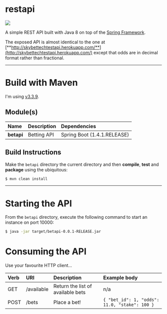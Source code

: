 # restapi
![](https://img.shields.io/badge/release-0.0.1--SNAPSHOT-green.svg)

A simple REST API built with Java 8 on top of the [Spring Framework](https://spring.io/).

The exposed API is almost identical to the one at [**http://skybettechtestapi.herokuapp.com/**](http://skybettechtestapi.herokuapp.com/) except that odds are in decimal format rather than fractional.

- - -
# Build with Maven

I'm using [v3.3.9](https://maven.apache.org/download.cgi).

## Module(s)

| Name       | Description | Dependencies                |
|:---------- |:------------|:----------------------------|
| **betapi** | Betting API | Spring Boot (1.4.1.RELEASE) |

## Build Instructions

Make the ```betapi``` directory the current directory and then **compile**, **test** and **package** using the ubiquitous:

```bash
$ mvn clean install
```

- - -
# Starting the API

From the ```betapi``` directory, execute the following command to start an instance on port 10000:

```bash
$ java -jar target/betapi-0.0.1-RELEASE.jar
```

# Consuming the API

Use your favourite HTTP client...

| Verb | URI        | Description                       | Example body |
|:-----|:-----------|:----------------------------------|:----------------------------------------------|
| GET  | /available | Return the list of available bets | n/a                                           |
| POST | /bets      | Place a bet!                      | `{ "bet_id": 1, "odds": 11.0, "stake": 100 }` |
